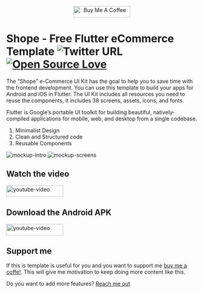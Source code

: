 <p align="center">
<a href="https://www.buymeacoffee.com/SaNhE76x9" target="_blank"><img src="https://cdn.buymeacoffee.com/buttons/default-blue.png" alt="Buy Me A Coffee" style="height: 30px !important;width: 150px !important;" ></a>
</p>

# Shope - Free Flutter eCommerce Template  ![Twitter URL](https://img.shields.io/twitter/url?style=social&url=https%3A%2F%2Ftwitter.com%2Froberto_devs) [![Open Source Love](https://badges.frapsoft.com/os/v2/open-source.svg?v=103)](https://github.com/robertodevs/flutter_ecommerce_template)

The “Shope” e-Commerce UI Kit has the goal to help you to save time with the frontend development. You can use this template to build your apps for Android and iOS in Flutter. The UI Kit includes all resources you need to reuse the components, it includes 38 screens, assets, icons, and fonts.

Flutter is Google’s portable UI toolkit for building beautiful, natively-compiled applications for mobile, web, and desktop from a single codebase.

<ol><li>Minimalist Design</li><li>Clean and Structured code</li><li>Reusable Components</li></ol>


<img src="assets/promotional/Mockup&#32;Intro.png" alt="mockup-intro" />

<img src="assets/promotional/Mockup&#32;Screens.png" alt="mockup-screens" />

## Watch the video
<a href="https://youtu.be/aI4AelN8k24"><img src="assets/promotional/youtube.png" title="Shope Flutter e-Commerce" alt="youtube-video" style="height: 30px !important;width: 150px !important;"></a>

## Download the Android APK
<a href="https://play.google.com/store/apps/details?id=com.int2.ecommerce_int2"><img src="assets/promotional/google-play-badge.png" title="Shope Flutter e-Commerce" alt="youtube-video" style="height: 30px !important;width: 150px !important;"></a>

## Support me
If this is template is useful for you and you want to support me [buy me a coffe!](https://www.buymeacoffee.com/SaNhE76x9). This will give me motivation to keep doing more content like this.

Do you want to add more features? [Reach me out](https://lnk.bio/9dQ4)